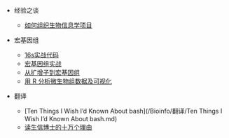 - 经验之谈
	- [如何组织生物信息学项目](/Bioinfo/如何组织生物信息学项目.md)

- 宏基因组
	- [16s实战代码](/Bioinfo/宏基因组/16s-code.md)
	- [宏基因组实战](/Bioinfo/宏基因组/宏基因组实战.md)
	- [从扩增子到宏基因组](/Bioinfo/宏基因组/从扩增子到宏基因组.md)
	- [用 R 分析微生物组数据及可视化](/Bioinfo/宏基因组/phyloseq.md)

- 翻译
	- [Ten Things I Wish I’d Known About bash](/Bioinfo/翻译/Ten Things I Wish I’d Known About bash.md)
	- [读生信博士的十万个理由](/Bioinfo/翻译/读生信博士的十万个理由.md)